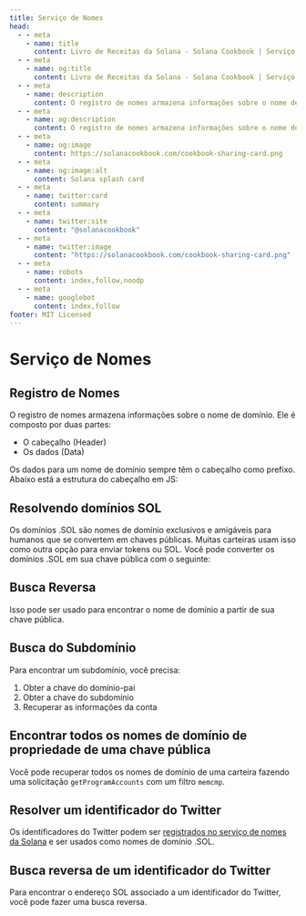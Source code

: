 ```yaml
---
title: Serviço de Nomes
head:
  - - meta
    - name: title
      content: Livro de Receitas da Solana - Solana Cookbook | Serviço de Nomes
  - - meta
    - name: og:title
      content: Livro de Receitas da Solana - Solana Cookbook | Serviço de Nomes
  - - meta
    - name: description
      content: O registro de nomes armazena informações sobre o nome de domínio. Saiba mais sobre a resolução de domínios SOL, busca reversa/subdomínio, mais sobre o serviço de nomes e referências no Livro de Receitas da Solana.
  - - meta
    - name: og:description
      content: O registro de nomes armazena informações sobre o nome de domínio. Saiba mais sobre a resolução de domínios SOL, busca reversa/subdomínio, mais sobre o serviço de nomes e referências no Livro de Receitas da Solana.
  - - meta
    - name: og:image
      content: https://solanacookbook.com/cookbook-sharing-card.png
  - - meta
    - name: og:image:alt
      content: Solana splash card
  - - meta
    - name: twitter:card
      content: summary
  - - meta
    - name: twitter:site
      content: "@solanacookbook"
  - - meta
    - name: twitter:image
      content: "https://solanacookbook.com/cookbook-sharing-card.png"
  - - meta
    - name: robots
      content: index,follow,noodp
  - - meta
    - name: googlebot
      content: index,follow
footer: MIT Licensed
---
```


# Serviço de Nomes

## Registro de Nomes

O registro de nomes armazena informações sobre o nome de domínio. Ele é composto por duas partes:

- O cabeçalho (Header)
- Os dados (Data)

Os dados para um nome de domínio sempre têm o cabeçalho como prefixo. Abaixo está a estrutura do cabeçalho em JS:

<SolanaCodeGroup>
  <SolanaCodeGroupItem title="TS" active>

  <template v-slot:default>

@[code](@/code/name-service/schema/schema.en.ts)

  </template>

  <template v-slot:preview>

@[code](@/code/name-service/schema/schema.preview.en.ts)

  </template>

  </SolanaCodeGroupItem>

</SolanaCodeGroup>

## Resolvendo domínios SOL

Os domínios .SOL são nomes de domínio exclusivos e amigáveis ​​para humanos que se convertem em chaves públicas. Muitas carteiras usam isso como outra opção para enviar tokens ou SOL. Você pode converter os domínios .SOL em sua chave pública com o seguinte:

<SolanaCodeGroup>
  <SolanaCodeGroupItem title="TS" active>

  <template v-slot:default>

@[code](@/code/name-service/resolve-sol-domain/resolve-sol-domain.en.ts)

  </template>

  <template v-slot:preview>

@[code](@/code/name-service/resolve-sol-domain/resolve-sol-domain.preview.en.ts)

  </template>

  </SolanaCodeGroupItem>

</SolanaCodeGroup>

## Busca Reversa

Isso pode ser usado para encontrar o nome de domínio a partir de sua chave pública.

<SolanaCodeGroup>
  <SolanaCodeGroupItem title="TS" active>

  <template v-slot:default>

@[code](@/code/name-service/reverse-look-up-domain/reverse-look-up-domain.en.ts)

  </template>

  <template v-slot:preview>

@[code](@/code/name-service/reverse-look-up-domain/reverse-look-up-domain.preview.en.ts)

  </template>

  </SolanaCodeGroupItem>

</SolanaCodeGroup>

## Busca do Subdomínio

Para encontrar um subdomínio, você precisa:

1. Obter a chave do domínio-pai
2. Obter a chave do subdomínio
3. Recuperar as informações da conta

<SolanaCodeGroup>
  <SolanaCodeGroupItem title="TS" active>

  <template v-slot:default>

@[code](@/code/name-service/resolve-sub-domain/resolve-sub-domain.en.ts)

  </template>

  <template v-slot:preview>

@[code](@/code/name-service/resolve-sub-domain/resolve-sub-domain.preview.en.ts)

  </template>

  </SolanaCodeGroupItem>

</SolanaCodeGroup>

## Encontrar todos os nomes de domínio de propriedade de uma chave pública

Você pode recuperar todos os nomes de domínio de uma carteira fazendo uma solicitação `getProgramAccounts` com um filtro `memcmp`.

<SolanaCodeGroup>
  <SolanaCodeGroupItem title="TS" active>

  <template v-slot:default>

@[code](@/code/name-service/find-for-owner/find-for-owner.en.ts)

  </template>

  <template v-slot:preview>

@[code](@/code/name-service/find-for-owner/find-for-owner.preview.en.ts)

  </template>

  </SolanaCodeGroupItem>

</SolanaCodeGroup>

## Resolver um identificador do Twitter

Os identificadores do Twitter podem ser [registrados no serviço de nomes da Solana](https://naming.bonfida.org/#/twitter-registration) e ser usados ​​como nomes de domínio .SOL.

<SolanaCodeGroup>
  <SolanaCodeGroupItem title="TS" active>

  <template v-slot:default>

@[code](@/code/name-service/resolve-twitter/resolve-twitter.en.ts)

  </template>

  <template v-slot:preview>

@[code](@/code/name-service/resolve-twitter/resolve-twitter.preview.en.ts)

  </template>

  </SolanaCodeGroupItem>

</SolanaCodeGroup>

## Busca reversa de um identificador do Twitter

Para encontrar o endereço SOL associado a um identificador do Twitter, você pode fazer uma busca reversa.

<SolanaCodeGroup>
  <SolanaCodeGroupItem title="TS" active>

  <template v-slot:default>

@[code](@/code/name-service/reverse-look-up-twitter/reverse-look-up-twitter.en.ts)

  </template>

  <template v-slot:preview>

@[code](@/code/name-service/reverse-look-up-twitter/reverse-look-up-twitter.preview.en.ts)

  </template>

  </SolanaCodeGroupItem>
</SolanaCodeGroup>
